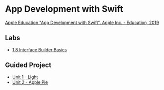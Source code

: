 # App Development with Swift

[Apple Education "App Development with Swift". Apple Inc. - Education, 2019](https://books.apple.com/jp/book/app-development-with-swift/id1465002990)

## Labs

- [1.8 Interface Builder Basics](./Labs/InterfaceBuilderBasics)

## Guided Project

- [Unit 1 - Light](./GuidedProjects/Light)
- [Unit 2 - Apple Pie](./GuidedProjects/ApplePie)

